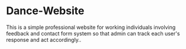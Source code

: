 # Dance-Website
This is a simple professional website for working individuals involving feedback and contact form system so that admin can track each user's response and act accordingly..
